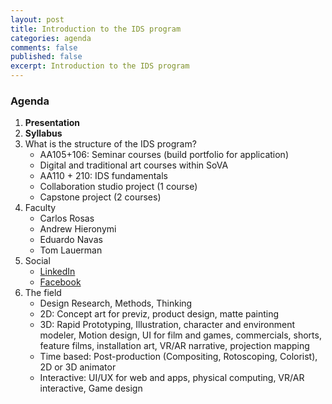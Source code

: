 ```yaml
---
layout: post
title: Introduction to the IDS program
categories: agenda
comments: false
published: false
excerpt: Introduction to the IDS program
---
```


### Agenda

1. **Presentation**
2. **Syllabus**
3. What is the structure of the IDS program?
   - AA105+106: Seminar courses (build portfolio for application)
   - Digital and traditional art courses within SoVA
   - AA110 + 210: IDS fundamentals
   - Collaboration studio project (1 course)
   - Capstone project (2 courses)
4. Faculty
   - Carlos Rosas
   - Andrew Hieronymi
   - Eduardo Navas
   - Tom Lauerman
4. Social
   - [LinkedIn](https://www.linkedin.com/groups/7455579/)
   - [Facebook](https://www.facebook.com/groups/46728725338/)
5. The field
   - Design Research, Methods, Thinking
   - 2D: Concept art for previz, product design, matte painting
   - 3D: Rapid Prototyping, Illustration, character and environment modeler, Motion design, UI for film and games, commercials, shorts, feature films, installation art, VR/AR narrative, projection mapping
   - Time based: Post-production (Compositing, Rotoscoping, Colorist), 2D or 3D animator
   - Interactive: UI/UX for web and apps, physical computing, VR/AR interactive, Game design


